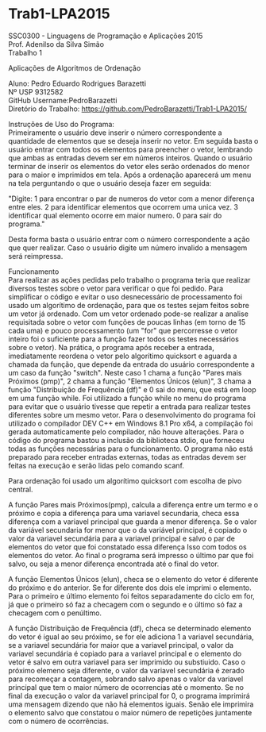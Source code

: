 # Trab1-LPA2015
SSC0300 - Linguagens de Programação e Aplicações 2015		
Prof. Adenilso da Silva Simão		
Trabalho 1		

Aplicações de Algoritmos de Ordenação		

Aluno: Pedro Eduardo Rodrigues Barazetti		
Nº USP 9312582		
GitHub Username:PedroBarazetti		
Diretório do Trabalho: https://github.com/PedroBarazetti/Trab1-LPA2015/			

Instruções de Uso do Programa:			
Primeiramente o usuário deve inserir o número correspondente a quantidade de elementos que se deseja inserir no vetor. Em seguida basta o usuário entrar com todos os elementos para preencher o vetor, lembrando que ambas as entradas devem ser em números inteiros. Quando o usuário terminar de inserir os elementos do vetor eles serão ordenados do menor para o maior e imprimidos em tela.
Após a ordenação aparecerá um menu na tela perguntando o que o usuário deseja fazer em seguida:

"Digite:
1 para encontrar o par de numeros do vetor com a menor diferença entre eles.
2 para identificar elementos que ocorrem uma unica vez.
3 identificar qual elemento ocorre em maior numero.
0 para sair do programa."

Desta forma basta o usuário entrar com o número correspondente a ação que quer realizar. Caso o usuário digite um número invalido a mensagem será reimpressa.		

	
Funcionamento						 
Para realizar as ações pedidas pelo trabalho o programa teria que realizar diversos testes sobre o vetor para verificar o que foi pedido. Para simplificar o código e evitar o uso desnecessário de processamento foi usado um algorítimo de ordenação, para que os testes sejam feitos sobre um vetor já ordenado. Com um vetor ordenado pode-se realizar a analise requisitada sobre o vetor com funções de poucas linhas (em torno de 15 cada uma) e pouco processamento (um "for" que percorresse o vetor inteiro foi o suficiente para a função fazer todos os testes necessários sobre o vetor).
Na prática, o programa após receber a entrada, imediatamente reordena o vetor pelo algorítimo quicksort e aguarda a chamada da função, que depende da entrada do usuário correspondente a um caso da função "switch". Neste caso 1 chama a função "Pares mais Próximos (pmp)", 2 chama a função "Elementos Únicos (elun)", 3 chama a função "Distribuição de Frequência (df)" e 0 sai do menu, que está em loop em uma função while. Foi utilizado a função while no menu do programa para evitar que o usuário tivesse que repetir a entrada para realizar testes diferentes sobre um mesmo vetor.
Para o desenvolvimento do programa foi utilizado o compilador DEV C++ em Windows 8.1 Pro x64, a compilação foi gerada automaticamente pelo compilador, não houve alterações. Para o código do programa bastou a inclusão da biblioteca stdio, que forneceu todas as funções necessárias para o funcionamento. O programa não está preparado para receber entradas externas, todas as entradas devem ser feitas na execução e serão lidas pelo comando scanf.

Para ordenação foi usado um algorítimo quicksort com escolha de pivo central.

A função Pares mais Próximos(pmp), calcula a diferença entre um termo e o próximo e copia a diferença para uma variavel secundaria, checa essa diferença com a variavel principal que guarda a menor diferença. Se o valor da variável secundaria for menor que o da variável principal, é copiado o valor da variavel secundária para a variavel principal e salvo o par de elementos do vetor que foi constatado essa diferença Isso com todos os elementos do vetor. Ao final o programa será impresso o último par que foi salvo, ou seja a menor diferença encontrada até o final do vetor.

A função Elementos Únicos (elun), checa se o elemento do vetor é diferente do próximo e do anterior. Se for diferente dos dois ele imprimi o elemento. Para o primeiro e último elemento foi feitos separadamente do ciclo em for, já que o primeiro só faz a checagem com o segundo e o último só faz a checagem com o penúltimo.

A função Distribuição de Frequência (df), checa se determinado elemento do vetor é igual ao seu próximo, se for ele adiciona 1 a variavel secundária, se a variavel secundária for maior que a variavel principal, o valor da variavel secundária é copiado para a variavel principal e o elemento do vetor é salvo em outra variavel para ser imprimido ou substiuido. Caso o próximo elemeno seja diferente, o valor da variavel secundária é zerado para recomeçar a contagem, sobrando salvo apenas o valor da variavel principal que tem o maior número de ocorrencias até o momento. Se no final da execução o valor da variavel principal for 0, o programa imprimirá uma mensagem dizendo que não há elementos iguais. Senão ele imprimira o elemento salvo que constatou o maior número de repetições juntamente com o número de ocorrências.
